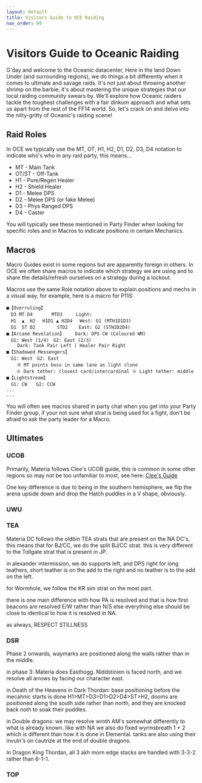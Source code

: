 ```yaml
---
layout: default
title: Visitors Guide to OCE Raiding
nav_order: 99
---
```


# Visitors Guide to Oceanic Raiding

G'day and welcome to the Oceanic datacenter, Here in the land Down Under (and surrounding regions), we do things a bit differently when it comes to ultimate and savage raids. It's not just about throwing another shrimp on the barbie; it's about mastering the unique strategies that our local raiding community swears by. We'll explore how Oceanic raiders tackle the toughest challenges with a fair dinkum approach and what sets us apart from the rest of the FF14 world. So, let's crack on and delve into the nitty-gritty of Oceanic's raiding scene!

## Raid Roles

In OCE we typically use the MT, OT, H1, H2, D1, D2, D3, D4 notation to indicate who's who in any raid party, this means...

- MT - Main Tank
- OT/ST - Off-Tank
- H1 - Pure/Regen Healer
- H2 - Shield Healer
- D1 - Melee DPS
- D2 - Melee DPS (or fake Melee)
- D3 - Phys Ranged DPS
- D4 - Caster

You will typically see these mentioned in Party Finder when looking for specific roles and in Macros to indicate positions in certain Mechanics. 

## Macros

Macro Guides exist in some regions but are apparently foreign in others. In OCE we often share macros to indicate which strategy we are using and to share the details/refresh ourselves on a strategy during a lockout. 

Macros use the same Role notation above to explain positions and mechs in a visual way, for example, here is a macro for P11S: 

```
■【Overruling】
　D3 MT D4　　　  MTD3　　　Light: 
　H1  ▲  H2　 H1D1 ▲ H2D4　 West: G1 (MTH1D1D3) 
　D1  ST D2　　　   STD2    East: G2 (STH2D2D4)
■【Arcane Revelation】    Dark: DPS CW (Coloured WM)
　G1: West (1/4)　G2: East (2/3)
    Dark: Tank Pair Left | Healer Pair Right
■【Shadowed Messengers】
　G1: West　G2: East  
    ※ MT points boss in same lane as light clone　
　  ※ Dark tether: closest card/intercardinal ※ Light tether: middle
■【Lightstream】
　G1: CW　　G2: CCW
...
...
```

You will often see macros shared in party chat when you get into your Party Finder group, if your not sure what strat is being used for a fight, don't be afraid to ask the party leader for a Macro.

## Ultimates

### UCOB

Primarily, Materia follows Clee's UCOB guide, this is common in some other regions so may not be too unfamiliar to most, see here: [Clee's Guide](https://ultimates.guide/ucob/)

One key difference is due to being in the southern hemisphere, we flip the arena upside down and drop the Hatch puddles in a V shape, obviously.

### UWU

### TEA

Materia DC follows the oldbin TEA strats that are present on the NA DC's, this means that for BJ/CC, we do the split BJ/CC strat. this is very different to the Tollgate strat that is present in JP.

in alexander intermission, we do supports left, and DPS right for long teathers, short teather is on the add to the right and no teather is to the add on the left.

for Wormhole, we follow the KR sim strat on the most part.

there is one main difference with how PA is resolved and that is how first beacons are resolved E/W rather than N/S else everything else should be close to identical to how it is resolved in NA.

as always, RESPECT STILLNESS

### DSR

Phase 2 onwards, waymarks are positioned along the walls rather than in the middle.

in phase 3: Materia does Easthogg. Niddstinien is faced north, and we resolve all arrows by facing our character east.

in Death of the Heavens in Dark Thordan: base positioning before the mecahnic starts is done H1>MT>D3>D1>D2>D4>ST>H2, dooms are positioned along the south side rather than north, and they are knocked back noth to soak their puddles. 

in Double dragons: we may resolve wroth AM's somewhat differently to what is already known. like with NA we also do fixed wyrmsbreath 1 + 2 which is different than how it is done in Elemental. tanks are also using their invuln's on cautrize at the end of double dragons.

In Dragon King Thordan, all 3 akh morn edge stacks are handled with 3-3-2 rather than 6-1-1.

### TOP
